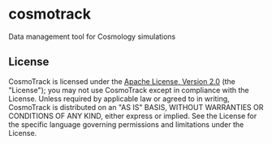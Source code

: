 cosmotrack
==========

Data management tool for Cosmology simulations

License
-------
CosmoTrack is licensed under the [Apache License, Version 2.0](http://www.apache.org/licenses/LICENSE-2.0) (the "License"); you may not use CosmoTrack except in compliance with the License. Unless required by applicable law or agreed to in writing, CosmoTrack is distributed on an "AS IS" BASIS, WITHOUT WARRANTIES OR CONDITIONS OF ANY KIND, either express or implied. See the License for the specific language governing permissions and limitations under the License.
